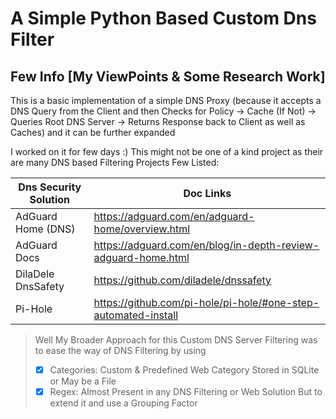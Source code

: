 # A Simple Python Based Custom Dns Filter

## Few Info [My ViewPoints & Some Research Work]

This is a basic implementation of a simple DNS Proxy
(because it accepts a DNS Query from the Client and then Checks for Policy 
-> Cache (If Not) 
-> Queries Root DNS Server 
-> Returns Response back to Client as well as Caches)
and it can be further expanded

I worked on it for few days :) This might not be one of a kind project as their are many DNS based Filtering Projects
Few Listed:

| Dns Security Solution | Doc Links |
| --------------------- | --------- |
| AdGuard Home (DNS) | https://adguard.com/en/adguard-home/overview.html |
| AdGuard Docs | https://adguard.com/en/blog/in-depth-review-adguard-home.html |
| DilaDele DnsSafety | https://github.com/diladele/dnssafety |
| Pi-Hole | https://github.com/pi-hole/pi-hole/#one-step-automated-install |

> Well My Broader Approach for this Custom DNS Server Filtering was to ease the way of DNS Filtering by using 
> - [x] Categories: Custom & Predefined Web Category Stored in SQLite or May be a File
> - [x] Regex: Almost Present in any DNS Filtering or Web Solution But to extend it and use a Grouping Factor
